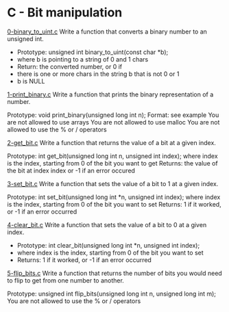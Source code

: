 # C - Bit manipulation

[0-binary_to_uint.c](./0-binary_to_uint.c)
Write a function that converts a binary number to an unsigned int.

- Prototype: unsigned int binary_to_uint(const char \*b);
- where b is pointing to a string of 0 and 1 chars
- Return: the converted number, or 0 if
- there is one or more chars in the string b that is not 0 or 1
- b is NULL

[1-print_binary.c](./1-print_binary.c)
Write a function that prints the binary representation of a number.

Prototype: void print_binary(unsigned long int n);
Format: see example
You are not allowed to use arrays
You are not allowed to use malloc
You are not allowed to use the % or / operators

[2-get_bit.c](./2-get_bit.c)
Write a function that returns the value of a bit at a given index.

Prototype: int get_bit(unsigned long int n, unsigned int index);
where index is the index, starting from 0 of the bit you want to get
Returns: the value of the bit at index index or -1 if an error occured

[3-set_bit.c](./3-set_bit.c)
Write a function that sets the value of a bit to 1 at a given index.

Prototype: int set_bit(unsigned long int \*n, unsigned int index);
where index is the index, starting from 0 of the bit you want to set
Returns: 1 if it worked, or -1 if an error occurred

[4-clear_bit.c](./4-clear_bit.c)
Write a function that sets the value of a bit to 0 at a given index.

- Prototype: int clear_bit(unsigned long int \*n, unsigned int index);
- where index is the index, starting from 0 of the bit you want to set
- Returns: 1 if it worked, or -1 if an error occurred

[5-flip_bits.c](./5-flip_bits.c)
Write a function that returns the number of bits you would need to flip to get from one number to another.

Prototype: unsigned int flip_bits(unsigned long int n, unsigned long int m);
You are not allowed to use the % or / operators
